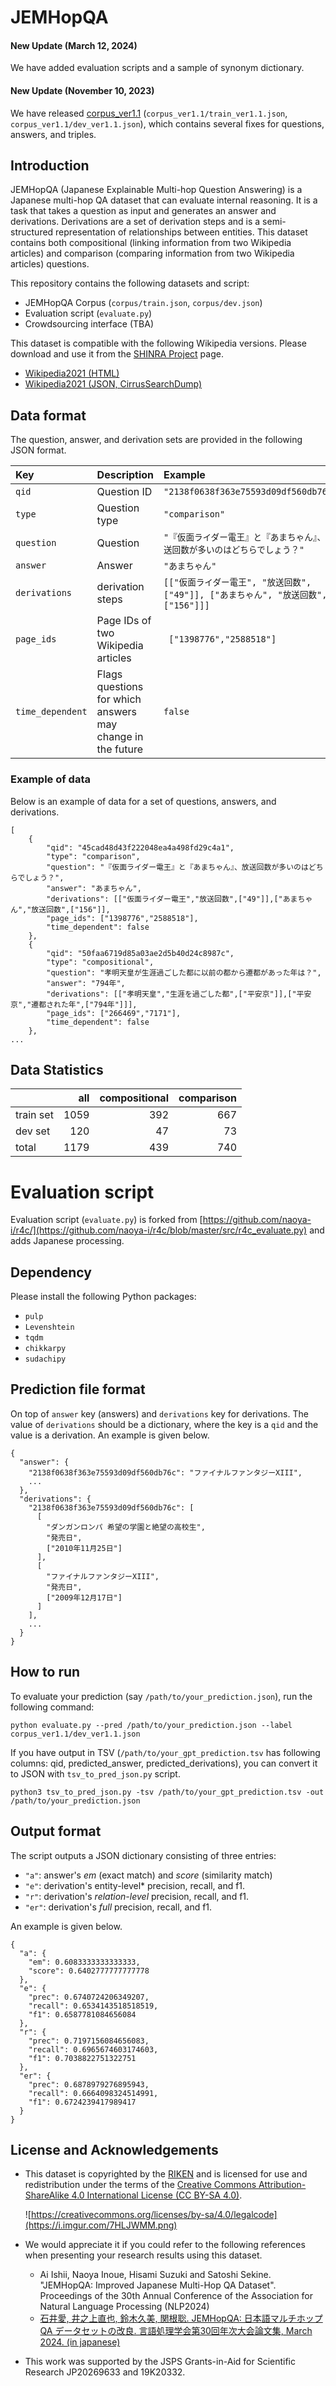 # JEMHopQA

#### New Update (March 12, 2024)
We have added evaluation scripts and a sample of synonym dictionary.

#### New Update (November 10, 2023)
We have released [corpus_ver1.1](corpus_ver1.1) (`corpus_ver1.1/train_ver1.1.json`, `corpus_ver1.1/dev_ver1.1.json`), which contains several fixes for questions, answers, and triples.

## Introduction


JEMHopQA (Japanese Explainable Multi-hop Question Answering) is a Japanese multi-hop QA dataset that can evaluate internal reasoning. It is a task that takes a question as input and generates an answer and derivations. Derivations are a set of derivation steps and is a semi-structured representation of relationships between entities. This dataset contains both compositional (linking information from two Wikipedia articles) and comparison (comparing information from two Wikipedia articles) questions.


This repository contains the following datasets and script:


- JEMHopQA Corpus (`corpus/train.json`, `corpus/dev.json`)
- Evaluation script (`evaluate.py`)
- Crowdsourcing interface (TBA)


This dataset is compatible with the following Wikipedia versions. Please download and use it from the [SHINRA Project](http://shinra-project.info/) page.


* [Wikipedia2021 (HTML)](https://storage.googleapis.com/shinra_data/wikipedia/wikipedia-ja-20210820-html-v2.zip)
* [Wikipedia2021 (JSON, CirrusSearchDump)](https://storage.googleapis.com/shinra_data/wikipedia/wikipedia-ja-20210823-json.gz)


## Data format


The question, answer, and derivation sets are provided in the following JSON format.


| Key              | Description                                                | Example                                                      |
| :--------------- | :--------------------------------------------------------- | :----------------------------------------------------------- |
| `qid`            | Question ID                                                | `"2138f0638f363e75593d09df560db76c"`                         |
| `type`           | Question type                                              | `"comparison"`                                               |
| `question`       | Question                                                   | `"『仮面ライダー電王』と『あまちゃん』、放送回数が多いのはどちらでしょう？"` |
| `answer`         | Answer                                                     | `"あまちゃん"`                                               |
| `derivations`    | derivation steps                                           | `[["仮面ライダー電王", "放送回数", ["49"]], ["あまちゃん", "放送回数", ["156"]]]` |
| `page_ids`       | Page IDs of two Wikipedia articles                         | ` ["1398776","2588518"]`                                     |
| `time_dependent` | Flags questions for which answers may change in the future | `false`                                                      |

### Example of data

Below is an example of data for a set of questions, answers, and derivations.

```
[
	{
		"qid": "45cad48d43f222048ea4a498fd29c4a1",
		"type": "comparison",
		"question": "『仮面ライダー電王』と『あまちゃん』、放送回数が多いのはどちらでしょう？",
		"answer": "あまちゃん",
		"derivations": [["仮面ライダー電王","放送回数",["49"]],["あまちゃん","放送回数",["156"]],
		"page_ids": ["1398776","2588518"],
		"time_dependent": false
	},
	{
		"qid": "50faa6719d85a03ae2d5b40d24c8987c",
		"type": "compositional",
		"question": "孝明天皇が生涯過ごした都に以前の都から遷都があった年は？",
		"answer": "794年",
		"derivations": [["孝明天皇","生涯を過ごした都",["平安京"]],["平安京","遷都された年",["794年"]]],
		"page_ids": ["266469","7171"],
		"time_dependent": false
	},
...
```

## Data Statistics

|           |  all | compositional | comparison |
| :-------- | ---: | ------------: | ---------: |
| train set | 1059 |           392 |        667 |
| dev set   |  120 |            47 |         73 |
| total     | 1179 |           439 |        740 |

# Evaluation script

Evaluation script (`evaluate.py`) is forked from [https://github.com/naoya-i/r4c/](https://github.com/naoya-i/r4c/blob/master/src/r4c_evaluate.py) and adds Japanese processing.

## Dependency

Please install the following Python packages:

- `pulp`
- `Levenshtein`
- `tqdm`
- `chikkarpy`
- `sudachipy`

## Prediction file format

On top of `answer` key (answers) and `derivations` key for derivations. The value of `derivations` should be a dictionary, where the key is a `qid` and the value is a derivation.
An example is given below.

```
{
  "answer": {
    "2138f0638f363e75593d09df560db76c": "ファイナルファンタジーXIII",
    ...
  },
  "derivations": {
    "2138f0638f363e75593d09df560db76c": [
      [
        "ダンガンロンパ 希望の学園と絶望の高校生", 
        "発売日", 
        ["2010年11月25日"]
      ], 
      [
        "ファイナルファンタジーXIII", 
        "発売日", 
        ["2009年12月17日"]
      ]
    ],
    ...
  }
}
```

## How to run

To evaluate your prediction (say `/path/to/your_prediction.json`), run the following command:



`python evaluate.py --pred /path/to/your_prediction.json --label corpus_ver1.1/dev_ver1.1.json`



If you have output in TSV (`/path/to/your_gpt_prediction.tsv` has following columns: qid, predicted_answer, predicted_derivations), you can convert it to JSON with `tsv_to_pred_json.py` script.



`python3 tsv_to_pred_json.py -tsv /path/to/your_gpt_prediction.tsv -out /path/to/your_prediction.json`

## Output format

The script outputs a JSON dictionary consisting of three entries:

- `"a"`: answer's *em* (exact match) and *score* (similarity match) 
- `"e"`: derivation's entity-level* precision, recall, and f1.
- `"r"`: derivation's *relation-level* precision, recall, and f1.
- `"er"`: derivation's *full* precision, recall, and f1.

An example is given below.

```
{
  "a": {
    "em": 0.6083333333333333, 
    "score": 0.6402777777777778
  }, 
  "e": {
    "prec": 0.6740724206349207, 
    "recall": 0.6534143518518519, 
    "f1": 0.6587781084656084
  }, 
  "r": {
    "prec": 0.7197156084656083, 
    "recall": 0.6965674603174603, 
    "f1": 0.7038822751322751
  }, 
  "er": {
    "prec": 0.6878979276895943, 
    "recall": 0.6664098324514991, 
    "f1": 0.6724239417989417
  }
}
```


## License and Acknowledgements

- This dataset is copyrighted by the [RIKEN](https://www.riken.jp/en/about/) and is licensed for use and redistribution under the terms of the [Creative Commons Attribution-ShareAlike 4.0 International License (CC BY-SA 4.0)](https://creativecommons.org/licenses/by-sa/4.0/legalcode.txt). 

  ![https://creativecommons.org/licenses/by-sa/4.0/legalcode](https://i.imgur.com/7HLJWMM.png)

- We would appreciate it if you could refer to the following references when presenting your research results using this dataset.

  - Ai Ishii, Naoya Inoue, Hisami Suzuki and Satoshi Sekine. "JEMHopQA: Improved Japanese Multi-Hop QA Dataset". Proceedings of the 30th Annual Conference of the Association for Natural Language Processing (NLP2024)
  - [石井愛, 井之上直也, 鈴木久美, 関根聡. JEMHopQA: 日本語マルチホップ QA データセットの改良. 言語処理学会第30回年次大会論文集, March 2024. (in japanese)](https://www.anlp.jp/proceedings/annual_meeting/2024/pdf_dir/P3-18.pdf) 

- This work was supported by the  JSPS Grants-in-Aid for Scientific Research JP20269633 and 19K20332. 

